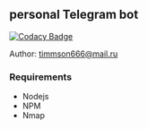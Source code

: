## personal Telegram bot 

[![Codacy Badge](https://api.codacy.com/project/badge/Grade/48e46e8c82d841978584f732f1aaa393)](https://www.codacy.com/app/timmson666/mbt-bot?utm_source=github.com&utm_medium=referral&utm_content=timmson/mbt-bot&utm_campaign=badger)

Author: [timmson666@mail.ru](mailto:timmson666@mail.ru)

### Requirements

 * Nodejs
 * NPM
 * Nmap